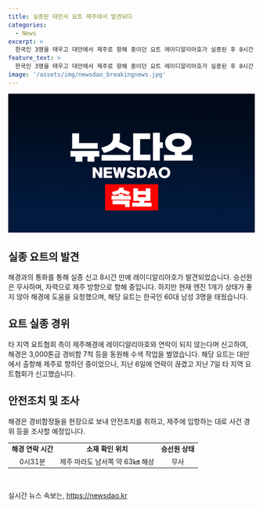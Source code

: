 ```yaml
---
title: 실종된 대만서 요트 제주에서 발견되다
categories:
  - News
excerpt: >
  한국인 3명을 태우고 대만에서 제주로 항해 중이던 요트 레이디알리아호가 실종된 후 8시간 만에 발견됐다. 해경과의 통화로 승선원이 무사한 것으로 확인되었으며, 자력으로 제주 방향으로 항해 중이지만 엔진 상태가 좋지 않아 도움을 요청 중이다. 실종된 사건 경위는 조사 중이며, 해경은 안전조치를 취한 뒤 사건을 조사할 예정이다.
feature_text: >
  한국인 3명을 태우고 대만에서 제주로 항해 중이던 요트 레이디알리아호가 실종된 후 8시간 만에 발견됐다. 해경과의 통화로 승선원이 무사한 것으로 확인되었으며, 자력으로 제주 방향으로 항해 중이지만 엔진 상태가 좋지 않아 도움을 요청 중이다. 실종된 사건 경위는 조사 중이며, 해경은 안전조치를 취한 뒤 사건을 조사할 예정이다.
image: '/assets/img/newsdao_breakingnews.jpg'
---
```


<p><img src="/assets/img/newsdao_breakingnews.jpg" alt="ontimetimes 속보" /></p>

<h2 data-ke-size="size26">실종 요트의 발견</h2>

<p data-ke-size="size16">해경과의 통화를 통해 실종 신고 8시간 만에 레이디알리아호가 발견되었습니다. 승선원은 무사하며, 자력으로 제주 방향으로 항해 중입니다. 하지만 현재 엔진 1개가 상태가 좋지 않아 해경에 도움을 요청했으며, 해당 요트는 한국인 60대 남성 3명을 태웠습니다.</p>

<h2 data-ke-size="size26">요트 실종 경위</h2>

<p data-ke-size="size16">타 지역 요트협회 측이 제주해경에 레이디알리아호와 연락이 되지 않는다며 신고하여, 해경은 3,000톤급 경비함 7척 등을 동원해 수색 작업을 벌였습니다. 해당 요트는 대만에서 출항해 제주로 향하던 중이었으나, 지난 6일에 연락이 끊겼고 지난 7일 타 지역 요트협회가 신고했습니다.</p>

<h2 data-ke-size="size26">안전조치 및 조사</h2>

<p data-ke-size="size16">해경은 경비함정들을 현장으로 보내 안전조치를 취하고, 제주에 입항하는 대로 사건 경위 등을 조사할 예정입니다.</p>

<table>
  <tbody>
    <tr>
      <td style="text-align: center; height: 17px;"><b>해경 연락 시간</b></td>
      <td style="text-align: center; height: 17px;"><b>소재 확인 위치</b></td>
      <td style="text-align: center; height: 17px;"><b>승선원 상태</b></td>
    </tr>
    <tr>
      <td style="text-align: center;">0시31분</td>
      <td style="text-align: center;">제주 마라도 남서쪽 약 63㎞ 해상</td>
      <td style="text-align: center;">무사</td>
    </tr>
  </tbody>
</table>

<p data-ke-size="size16">&nbsp;</p>
실시간 뉴스 속보는, <a href="https://newsdao.kr" rel="dofollow">https://newsdao.kr</a>


